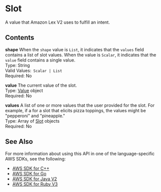 # Slot<a name="API_runtime_Slot"></a>

A value that Amazon Lex V2 uses to fulfill an intent\. 

## Contents<a name="API_runtime_Slot_Contents"></a>

 **shape**   <a name="lexv2-Type-runtime_Slot-shape"></a>
When the `shape` value is `List`, it indicates that the `values` field contains a list of slot values\. When the value is `Scalar`, it indicates that the `value` field contains a single value\.  
Type: String  
Valid Values:` Scalar | List`   
Required: No

 **value**   <a name="lexv2-Type-runtime_Slot-value"></a>
The current value of the slot\.  
Type: [Value](API_runtime_Value.md) object  
Required: No

 **values**   <a name="lexv2-Type-runtime_Slot-values"></a>
A list of one or more values that the user provided for the slot\. For example, if a for a slot that elicits pizza toppings, the values might be "pepperoni" and "pineapple\."   
Type: Array of [Slot](#API_runtime_Slot) objects  
Required: No

## See Also<a name="API_runtime_Slot_SeeAlso"></a>

For more information about using this API in one of the language\-specific AWS SDKs, see the following:
+  [ AWS SDK for C\+\+](https://docs.aws.amazon.com/goto/SdkForCpp/runtime.lex.v2-2020-08-07/Slot) 
+  [ AWS SDK for Go](https://docs.aws.amazon.com/goto/SdkForGoV1/runtime.lex.v2-2020-08-07/Slot) 
+  [ AWS SDK for Java V2](https://docs.aws.amazon.com/goto/SdkForJavaV2/runtime.lex.v2-2020-08-07/Slot) 
+  [ AWS SDK for Ruby V3](https://docs.aws.amazon.com/goto/SdkForRubyV3/runtime.lex.v2-2020-08-07/Slot) 